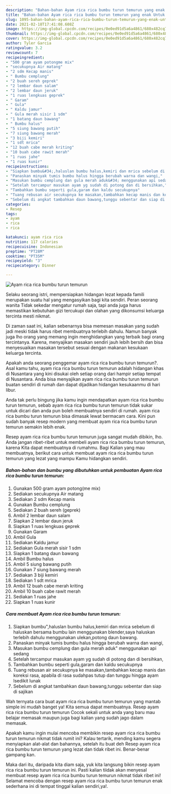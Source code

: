 ```yaml
---
description: "Bahan-bahan Ayam rica rica bumbu turun temurun yang enak Untuk Jualan"
title: "Bahan-bahan Ayam rica rica bumbu turun temurun yang enak Untuk Jualan"
slug: 1095-bahan-bahan-ayam-rica-rica-bumbu-turun-temurun-yang-enak-untuk-jualan
date: 2021-02-18T17:41:08.608Z
image: https://img-global.cpcdn.com/recipes/0e0ed91d5a6a4861/680x482cq70/ayam-rica-rica-bumbu-turun-temurun-foto-resep-utama.jpg
thumbnail: https://img-global.cpcdn.com/recipes/0e0ed91d5a6a4861/680x482cq70/ayam-rica-rica-bumbu-turun-temurun-foto-resep-utama.jpg
cover: https://img-global.cpcdn.com/recipes/0e0ed91d5a6a4861/680x482cq70/ayam-rica-rica-bumbu-turun-temurun-foto-resep-utama.jpg
author: Tyler Garcia
ratingvalue: 3.2
reviewcount: 7
recipeingredient:
- "500 gram ayam potongme mix"
- "secukupnya Air matang"
- "2 sdm Kecap manis"
- " Bumbu cemplung"
- "2 buah sereh geprek"
- "2 lembar daun salam"
- "2 lembar daun jeruk"
- "1 ruas lengkuas geprek"
- " Garam"
- " Gula"
- " Kaldu jamur"
- " Gula merah sisir 1 sdm"
- "1 batang daun bawang"
- " Bumbu halus"
- "5 siung bawang putih"
- "7 siung bawang merah"
- "3 biji kemiri"
- "1 sdt mrica"
- "12 buah cabe merah kriting"
- "10 buah cabe rawit merah"
- "1 ruas jahe"
- "1 ruas kunir"
recipeinstructions:
- "Siapkan bumbu&#34;,haluslan bumbu halus,kemiri dan mrica sebelum di haluskan bersama bumbu lain menggunakan blender,saya haluskan terlebih dahulu menggunakan ulekan,potong daun bawang."
- "Panaskan minyak tumis bumbu halus hingga berubah warna dan wangi,"
- "Masukan bumbu cemplung dan gula merah aduk&#34; menggunakan api sedang"
- "Setelah tercampur masukan ayam yg sudah di potong dan di bersihkan,"
- "Tambahkan bumbu seperti gula,garam dan kaldu secukupnya"
- "Tuang rebusan air secukupnya ke masakan,tambahkan kecap manis dan koreksi rasa, apabila di rasa sudahpas tutup dan tunggu hingga ayam lsedikit lunak"
- "Sebelum di angkat tambahkan daun bawang,tunggu sebentar dan siap di sajikan"
categories:
- Resep
tags:
- ayam
- rica
- rica

katakunci: ayam rica rica 
nutrition: 117 calories
recipecuisine: Indonesian
preptime: "PT28M"
cooktime: "PT35M"
recipeyield: "3"
recipecategory: Dinner

---
```



![Ayam rica rica bumbu turun temurun](https://img-global.cpcdn.com/recipes/0e0ed91d5a6a4861/680x482cq70/ayam-rica-rica-bumbu-turun-temurun-foto-resep-utama.jpg)

Selaku seorang istri, mempersiapkan hidangan lezat kepada famili merupakan suatu hal yang mengasyikan bagi kita sendiri. Peran seorang  wanita Tidak sekedar mengatur rumah saja, tapi anda juga harus memastikan kebutuhan gizi tercukupi dan olahan yang dikonsumsi keluarga tercinta mesti nikmat.

Di zaman  saat ini, kalian sebenarnya bisa memesan masakan yang sudah jadi meski tidak harus ribet membuatnya terlebih dahulu. Namun banyak juga lho orang yang memang ingin menghidangkan yang terbaik bagi orang tercintanya. Karena, menyajikan masakan sendiri jauh lebih bersih dan bisa menyesuaikan masakan tersebut sesuai dengan makanan kesukaan keluarga tercinta. 



Apakah anda seorang penggemar ayam rica rica bumbu turun temurun?. Asal kamu tahu, ayam rica rica bumbu turun temurun adalah hidangan khas di Nusantara yang kini disukai oleh setiap orang dari hampir setiap tempat di Nusantara. Anda bisa menyajikan ayam rica rica bumbu turun temurun buatan sendiri di rumah dan dapat dijadikan hidangan kesukaanmu di hari libur.

Anda tak perlu bingung jika kamu ingin mendapatkan ayam rica rica bumbu turun temurun, sebab ayam rica rica bumbu turun temurun tidak sukar untuk dicari dan anda pun boleh membuatnya sendiri di rumah. ayam rica rica bumbu turun temurun bisa dimasak lewat bermacam cara. Kini pun sudah banyak resep modern yang membuat ayam rica rica bumbu turun temurun semakin lebih enak.

Resep ayam rica rica bumbu turun temurun juga sangat mudah dibikin, lho. Anda jangan ribet-ribet untuk membeli ayam rica rica bumbu turun temurun, karena Kita dapat membuatnya di rumahmu. Bagi Kalian yang mau membuatnya, berikut cara untuk membuat ayam rica rica bumbu turun temurun yang lezat yang mampu Kamu hidangkan sendiri.

<!--inarticleads1-->

##### Bahan-bahan dan bumbu yang dibutuhkan untuk pembuatan Ayam rica rica bumbu turun temurun:

1. Gunakan 500 gram ayam potong(me mix)
1. Sediakan secukupnya Air matang
1. Sediakan 2 sdm Kecap manis
1. Gunakan  Bumbu cemplung
1. Sediakan 2 buah sereh (geprek)
1. Ambil 2 lembar daun salam
1. Siapkan 2 lembar daun jeruk
1. Siapkan 1 ruas lengkuas geprek
1. Gunakan  Garam
1. Ambil  Gula
1. Sediakan  Kaldu jamur
1. Sediakan  Gula merah sisir 1 sdm
1. Siapkan 1 batang daun bawang
1. Ambil  Bumbu halus
1. Ambil 5 siung bawang putih
1. Gunakan 7 siung bawang merah
1. Sediakan 3 biji kemiri
1. Sediakan 1 sdt mrica
1. Ambil 12 buah cabe merah kriting
1. Ambil 10 buah cabe rawit merah
1. Sediakan 1 ruas jahe
1. Siapkan 1 ruas kunir




<!--inarticleads2-->

##### Cara membuat Ayam rica rica bumbu turun temurun:

1. Siapkan bumbu&#34;,haluslan bumbu halus,kemiri dan mrica sebelum di haluskan bersama bumbu lain menggunakan blender,saya haluskan terlebih dahulu menggunakan ulekan,potong daun bawang.
1. Panaskan minyak tumis bumbu halus hingga berubah warna dan wangi,
1. Masukan bumbu cemplung dan gula merah aduk&#34; menggunakan api sedang
1. Setelah tercampur masukan ayam yg sudah di potong dan di bersihkan,
1. Tambahkan bumbu seperti gula,garam dan kaldu secukupnya
1. Tuang rebusan air secukupnya ke masakan,tambahkan kecap manis dan koreksi rasa, apabila di rasa sudahpas tutup dan tunggu hingga ayam lsedikit lunak
1. Sebelum di angkat tambahkan daun bawang,tunggu sebentar dan siap di sajikan




Wah ternyata cara buat ayam rica rica bumbu turun temurun yang mantab simple ini mudah banget ya! Kita semua dapat membuatnya. Resep ayam rica rica bumbu turun temurun Cocok sekali untuk anda yang baru mau belajar memasak maupun juga bagi kalian yang sudah jago dalam memasak.

Apakah kamu ingin mulai mencoba membikin resep ayam rica rica bumbu turun temurun nikmat tidak rumit ini? Kalau tertarik, mending kamu segera menyiapkan alat-alat dan bahannya, setelah itu buat deh Resep ayam rica rica bumbu turun temurun yang lezat dan tidak ribet ini. Benar-benar gampang kan. 

Maka dari itu, daripada kita diam saja, yuk kita langsung bikin resep ayam rica rica bumbu turun temurun ini. Pasti kalian tiidak akan menyesal membuat resep ayam rica rica bumbu turun temurun nikmat tidak ribet ini! Selamat mencoba dengan resep ayam rica rica bumbu turun temurun enak sederhana ini di tempat tinggal kalian sendiri,ya!.

